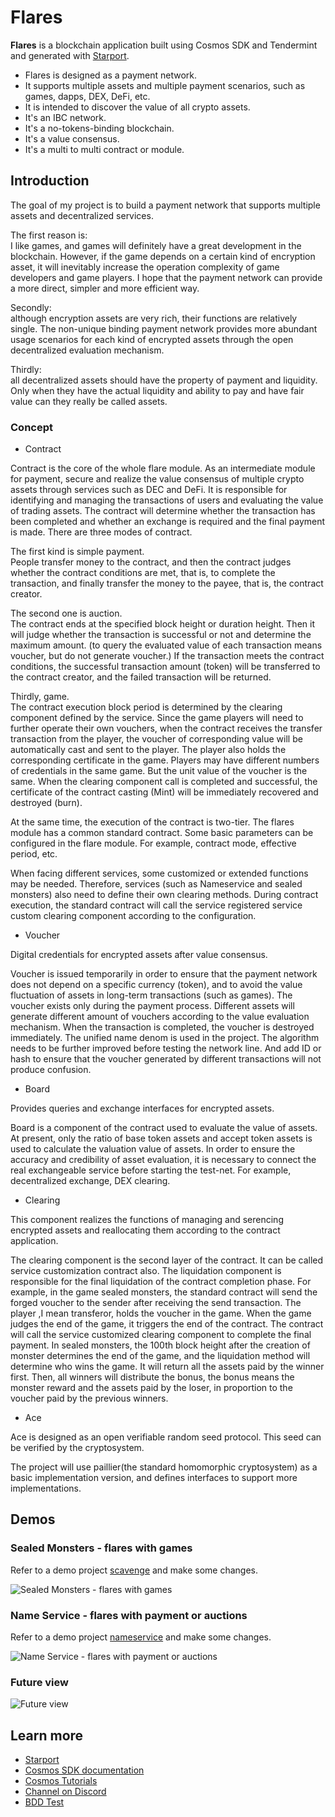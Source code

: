 # Flares

**Flares** is a blockchain application built using Cosmos SDK and Tendermint and generated with [Starport](https://github.com/tendermint/starport).

- Flares is designed as a payment network.  
- It supports multiple assets and multiple payment scenarios, such as games, dapps, DEX, DeFi, etc.  
- It is intended to discover the value of all crypto assets.  
- It's an IBC network.  
- It's a no-tokens-binding blockchain.  
- It's a value consensus.  
- It's a multi to multi contract or module.  

## Introduction

The goal of my project is to build a payment network that supports multiple assets and decentralized services.  

The first reason is:  
I like games, and games will definitely have a great development in the blockchain. However, if the game depends on a certain kind of encryption asset, it will inevitably increase the operation complexity of game developers and game players. I hope that the payment network can provide a more direct, simpler and more efficient way.  

Secondly:  
although encryption assets are very rich, their functions are relatively single. The non-unique binding payment network provides more abundant usage scenarios for each kind of encrypted assets through the open decentralized evaluation mechanism.  

Thirdly:  
all decentralized assets should have the property of payment and liquidity. Only when they have the actual liquidity and ability to pay and have fair value can they really be called assets.  

### Concept

- Contract

Contract is the core of the whole flare module. As an intermediate module for payment, secure and realize the value consensus of multiple crypto assets through services such as DEC and DeFi. It is responsible for identifying and managing the transactions of users and evaluating the value of trading assets. The contract will determine whether the transaction has been completed and whether an exchange is required and the final payment is made. There are three modes of contract.  

The first kind is simple payment.  
People transfer money to the contract, and then the contract judges whether the contract conditions are met, that is, to complete the transaction, and finally transfer the money to the payee, that is, the contract creator.  

The second one is auction.  
The contract ends at the specified block height or duration height. Then it will judge whether the transaction is successful or not and determine the maximum amount. (to query the evaluated value of each transaction means voucher, but do not generate voucher.) If the transaction meets the contract conditions, the successful transaction amount (token) will be transferred to the contract creator, and the failed transaction will be returned.  

Thirdly, game.  
The contract execution block period is determined by the clearing component defined by the service. Since the game players will need to further operate their own vouchers, when the contract receives the transfer transaction from the player, the voucher of corresponding value will be automatically cast and sent to the player. The player also holds the corresponding certificate in the game. Players may have different numbers of credentials in the same game. But the unit value of the voucher is the same. When the clearing component call is completed and successful, the certificate of the contract casting (Mint) will be immediately recovered and destroyed (burn).  

At the same time, the execution of the contract is two-tier. The flares module has a common standard contract. Some basic parameters can be configured in the flare module. For example, contract mode, effective period, etc.  

When facing different services, some customized or extended functions may be needed. Therefore, services (such as Nameservice and sealed monsters) also need to define their own clearing methods. During contract execution, the standard contract will call the service registered service custom clearing component according to the configuration.  

- Voucher

Digital credentials for encrypted assets after value consensus.  

Voucher is issued temporarily in order to ensure that the payment network does not depend on a specific currency (token), and to avoid the value fluctuation of assets in long-term transactions (such as games). The voucher exists only during the payment process. Different assets will generate different amount of vouchers according to the value evaluation mechanism. When the transaction is completed, the voucher is destroyed immediately. The unified name denom is used in the project. The algorithm needs to be further improved before testing the network line. And add ID or hash to ensure that the voucher generated by different transactions will not produce confusion. 

- Board

Provides queries and exchange interfaces for encrypted assets.  

Board is a component of the contract used to evaluate the value of assets. At present, only the ratio of base token assets and accept token assets is used to calculate the valuation value of assets. In order to ensure the accuracy and credibility of asset evaluation, it is necessary to connect the real exchangeable service before starting the test-net. For example, decentralized exchange, DEX clearing.

- Clearing

This component realizes the functions of managing and serencing encrypted assets and reallocating them according to the contract application.  

The clearing component is the second layer of the contract. It can be called service customization contract also. The liquidation component is responsible for the final liquidation of the contract completion phase. For example, in the game sealed monsters, the standard contract will send the forged voucher to the sender after receiving the send transaction. The player ,I mean transferor, holds the voucher in the game. When the game judges the end of the game, it triggers the end of the contract. The contract will call the service customized clearing component to complete the final payment. In sealed monsters, the 100th block height after the creation of monster determines the end of the game, and the liquidation method will determine who wins the game. It will return all the assets paid by the winner first. Then, all winners will distribute the bonus, the bonus means the monster reward and the assets paid by the loser, in proportion to the voucher paid by the previous winners.  

- Ace

Ace is designed as an open verifiable random seed protocol. This seed can be verified by the cryptosystem.

The project will use paillier(the standard homomorphic cryptosystem) as a basic implementation version, and defines interfaces to support more implementations.

## Demos

### Sealed Monsters - flares with games

Refer to a demo project [scavenge](https://tutorials.cosmos.network/scavenge/tutorial/01-background.html) and make some changes.

![Sealed Monsters - flares with games](https://raw.githubusercontent.com/wangfeiping/flares/hackatom2020/docs/flares-game-sealed-monsters.png)

### Name Service - flares with payment or auctions

Refer to a demo project [nameservice](https://tutorials.cosmos.network/nameservice/tutorial/00-intro.html) and make some changes.

![Name Service - flares with payment or auctions](https://raw.githubusercontent.com/wangfeiping/flares/hackatom2020/docs/flares-nameservice-payment-or-auctions.png)

### Future view

![Future view](https://raw.githubusercontent.com/wangfeiping/flares/hackatom2020/docs/flares-future-view.png)

## Learn more

- [Starport](https://github.com/tendermint/starport)
- [Cosmos SDK documentation](https://docs.cosmos.network)
- [Cosmos Tutorials](https://tutorials.cosmos.network)
- [Channel on Discord](https://discord.gg/W8trcGV)
- [BDD Test](https://github.com/onsi/ginkgo)
